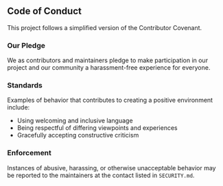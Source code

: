 ## Code of Conduct

This project follows a simplified version of the Contributor Covenant.

### Our Pledge

We as contributors and maintainers pledge to make participation in our project and our community a harassment-free experience for everyone.

### Standards

Examples of behavior that contributes to creating a positive environment include:

- Using welcoming and inclusive language
- Being respectful of differing viewpoints and experiences
- Gracefully accepting constructive criticism

### Enforcement

Instances of abusive, harassing, or otherwise unacceptable behavior may be reported to the maintainers at the contact listed in `SECURITY.md`.


